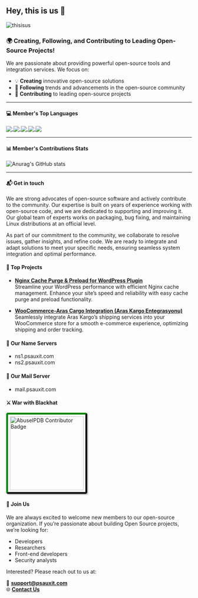 ## Hey, this is us :wave:

![thisisus](https://user-images.githubusercontent.com/25556606/216186940-bc89ceb7-9029-4453-a98e-8a1339be528e.png)

### 🌍 Creating, Following, and Contributing to Leading Open-Source Projects!

We are passionate about providing powerful open-source tools and integration services. We focus on:

- 💡 **Creating** innovative open-source solutions
- 🔄 **Following** trends and advancements in the open-source community
- 🤝 **Contributing** to leading open-source projects

___

#### 💻 Member's Top Languages

<a href="https://github.com/anuraghazra/github-readme-stats">
  <img align="center" src="https://github-readme-stats.vercel.app/api/top-langs/?username=dupdup&layout=compact&hide_title=true" />
</a>
<a href="https://github.com/anuraghazra/github-readme-stats">
  <img align="center" src="https://github-readme-stats.vercel.app/api/top-langs/?username=acdinc&layout=compact&hide_title=true" />
</a>
<a href="https://github.com/anuraghazra/github-readme-stats">
  <img align="center" src="https://github-readme-stats.vercel.app/api/top-langs/?username=sbeyzayildiz&layout=compact&hide_title=true" />
</a>
<a href="https://github.com/anuraghazra/github-readme-stats">
  <img align="center" src="https://github-readme-stats.vercel.app/api/top-langs/?username=Kristina0000488&layout=compact&hide_title=true" />
</a>
<a href="https://github.com/anuraghazra/github-readme-stats">
  <img align="center" src="https://github-readme-stats.vercel.app/api/top-langs/?username=burakerenel&layout=compact&hide_title=true" />
</a>

___
#### 📊 Member's Contributions Stats

![Anurag's GitHub stats](https://github-readme-stats.vercel.app/api?username=hsntgm&show_icons=true&theme=transparent&hide_title=true&include_all_commits=true)
___

#### 📬 Get in touch
We are strong advocates of open-source software and actively contribute to the community. Our expertise is built on years of experience working with open-source code, and we are dedicated to supporting and improving it. Our global team of experts works on packaging, bug fixing, and maintaining Linux distributions at an official level.

As part of our commitment to the community, we collaborate to resolve issues, gather insights, and refine code. We are ready to integrate and adapt solutions to meet your specific needs, ensuring seamless system integration and optimal performance.

#### 🌟 Top Projects

- **[Nginx Cache Purge & Preload for WordPress Plugin](https://github.com/psaux-it/nginx-fastcgi-cache-purge-and-preload)**  
  Streamline your WordPress performance with efficient Nginx cache management. Enhance your site’s speed and reliability with easy cache purge and preload functionality.

- **[WooCommerce-Aras Cargo Integration (Aras Kargo Entegrasyonu)](https://github.com/psaux-it/woocommerce-aras-kargo)**  
  Seamlessly integrate Aras Kargo’s shipping services into your WooCommerce store for a smooth e-commerce experience, optimizing shipping and order tracking.

#### 🔐 Our Name Servers
- ns1.psauxit.com
- ns2.psauxit.com

#### 📧 Our Mail Server
- mail.psauxit.com

#### ⚔️ War with Blackhat
<a href="https://www.abuseipdb.com/user/50466" title="AbuseIPDB is an IP address blacklist for webmasters and sysadmins to report IP addresses engaging in abusive behavior on their networks">
	<img src="https://www.abuseipdb.com/contributor/50466.svg" alt="AbuseIPDB Contributor Badge" style="width: 200px;border-radius: 5px;border-top: 5px solid #058403;border-right: 5px solid #111;border-bottom: 5px solid #111;border-left: 5px solid #058403;padding: 5px;box-shadow: 2px 2px 1px 1px rgba(0, 0, 0, .2);">
</a>

#### 🤝 Join Us
We are always excited to welcome new members to our open-source organization. If you’re passionate about building Open Source projects, we’re looking for:

- Developers
- Researchers
- Front-end developers
- Security analysts

Interested? Please reach out to us at:

📧 **[support@psauxit.com](mailto:support@psauxit.com)**  
🌐 **[Contact Us](https://www.psauxit.com/contact/)**
